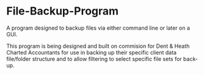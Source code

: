 # File-Backup-Program
A program designed to backup files via either command line or later on a GUI.

This program is being designed and built on commision for Dent & Heath Charted Accountants for use in backing up their specific client data file/folder structure and to allow filtering to select specific file sets for back-up.

